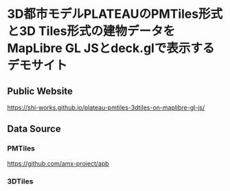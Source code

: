 # 3D都市モデルPLATEAUのPMTiles形式と3D Tiles形式の建物データをMapLibre GL JSとdeck.glで表示するデモサイト
## Public Website
https://shi-works.github.io/plateau-pmtiles-3dtiles-on-maplibre-gl-js/

## Data Source
### PMTiles
https://github.com/amx-project/apb

### 3DTiles
